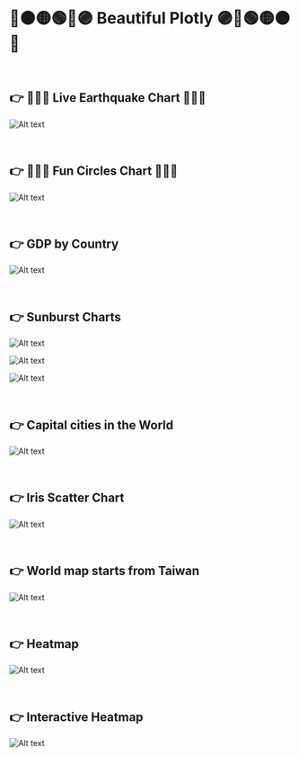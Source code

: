 # 🔴🟠🟡🟢🔵🟣 Beautiful Plotly 🟣🔵🟢🟡🟠🔴

&nbsp; 

## 👉 👑👑👑 Live Earthquake Chart  👑👑👑
![Alt text](images/earthquake.png)

&nbsp; 
## 👉 🤣🤣🤣 Fun Circles Chart 🤣🤣🤣
![Alt text](images/funcircles.png)

&nbsp; 
## 👉 GDP by Country
![Alt text](images/gdp.png)

&nbsp; 
## 👉 Sunburst Charts
![Alt text](images/sunburst_2.png)

![Alt text](images/sunburst_4.png)

![Alt text](images/sunburst.png)

&nbsp; 
## 👉 Capital cities in the World
![Alt text](images/capital_cities.png)

&nbsp; 
## 👉 Iris Scatter Chart
![Alt text](images/scatter_chart.png)

&nbsp; 
## 👉 World map starts from Taiwan
![Alt text](images/worldmap.png)


&nbsp; 
## 👉 Heatmap
![Alt text](images/heatmap.png)

&nbsp; 
## 👉 Interactive Heatmap 
![Alt text](images/interactive_heatmap.png)

